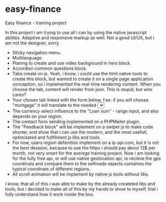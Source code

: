 # easy-finance
Easy finance - training project

In this project i am trying to use all i can by using the native javascript abilites. Adaptive and responsive markup as well. Not a good UI/UX, but i am not the designer, sorry.
- Sticky navigation menu. 
- Multilanguage.
- Planing to create and use video background in hero block.
- Accordion common questions block.
- Tabs create on js. Yeah, i know, i could use the html native tools to create this block, but wanted to create it on a single page application conception, so
i implemented the real-time rendering content. When you choose the tab, content will render from json. This is stupid, but who cares? 
- Your chosen tab linked with the form below, f.ex: if you will choose "mortgage" it will translate to the needed <select> in a calculation form.
- The currency select influence to the "Loan sum" - range input, and also depends on your region.
- The contact form sending implemented on a PHPMailer plugin.
- The "Feedback block" will be implement on a swiper js to make code shorter, and show that i can use the modern, and the most usefull, optimizated and fullfilment
js libs and tools.
- For now, users region defenition implement on a ip-api.com, but it is not the best desision, because to use the https i should pay about 13$ per month, not very smart for 
the averege training project. Now i am looking for the fully free api, or will use native geolocation api, to recieve the gps coordinats and compare them to the selfmade objects 
containes the typical coordinats of different regions.
- All scroll animation will be implement by native js tools without libs.

 I know, that all of this i was able to make by the already createted libs and tools, but i decided to make all of this by my hands to show to myself, that i fully understand 
how it work inside the box.

